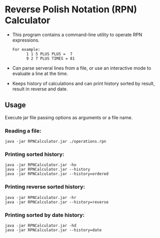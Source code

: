 Reverse Polish Notation (RPN) Calculator
========================================

* This program contains a command-line utility to operate RPN expressions.
  ```
  For example:
        1 1 5 PLUS PLUS =  7
        9 2 7 PLUS TIMES = 81
  ```

* Can parse serveral lines from a file, or use an interactive mode to 
    evaluate a line at the time.

* Keeps history of calculations and can print history sorted by result, 
    result in reverse and date.

Usage
-----
Execute jar file passing options as arguments or a file name.

### Reading a file:
    java -jar RPNCalculator.jar ./operations.rpn

### Printing sorted history:
    java -jar RPNCalculator.jar -ho
    java -jar RPNCalculator.jar --history
    java -jar RPNCalculator.jar --history=ordered

### Printing reverse sorted history:
    java -jar RPNCalculator.jar -hr
    java -jar RPNCalculator.jar --history=reverse

### Printing sorted by date history:
    java -jar RPNCalculator.jar -hd
    java -jar RPNCalculator.jar --history=date


